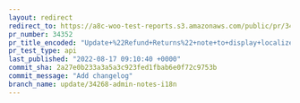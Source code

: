 ```yaml
---
layout: redirect
redirect_to: https://a8c-woo-test-reports.s3.amazonaws.com/public/pr/34352/api/index.html
pr_number: 34352
pr_title_encoded: "Update+%22Refund+Returns%22+note+to+display+localized+strings"
pr_test_type: api
last_published: "2022-08-17 09:10:40 +0000"
commit_sha: 2a27e0b233a3a5a3c923fed1fbab6e0f72c9753b
commit_message: "Add changelog"
branch_name: update/34268-admin-notes-i18n
---
```


